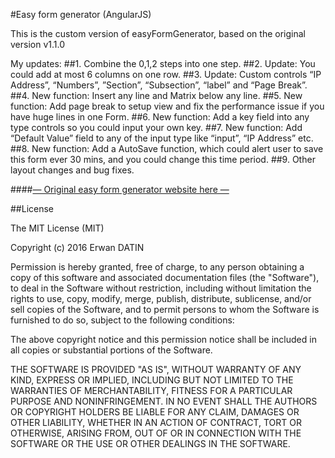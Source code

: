 #Easy form generator (AngularJS)

This is the custom version of easyFormGenerator, based on the original version v1.1.0

My updates:
##1. Combine the 0,1,2 steps into one step.
##2. Update: You could add at most 6 columns on one row.
##3. Update: Custom controls “IP Address”, “Numbers”, ”Section”, “Subsection”, “label” and “Page Break”.
##4. New function: Insert any line and Matrix below any line.
##5. New function: Add page break to setup view and fix the performance issue if you have huge lines in one Form.
##6. New function: Add a key field into any type controls so you could input your own key.
##7. New function: Add “Default Value” field to any of the input type like “input”, “IP Address” etc.
##8. New function: Add a AutoSave function, which could alert user to save this form ever 30 mins, and you could change this time period.
##9. Other layout changes and bug fixes.


####[— Original easy form generator website here —](http://mackentoch.github.io/easyFormGenerator/)



##License

The MIT License (MIT)

Copyright (c) 2016 Erwan DATIN

Permission is hereby granted, free of charge, to any person obtaining a copy
of this software and associated documentation files (the "Software"), to deal
in the Software without restriction, including without limitation the rights
to use, copy, modify, merge, publish, distribute, sublicense, and/or sell
copies of the Software, and to permit persons to whom the Software is
furnished to do so, subject to the following conditions:

The above copyright notice and this permission notice shall be included in
all  copies or substantial portions of the Software.

THE SOFTWARE IS PROVIDED "AS IS", WITHOUT WARRANTY OF ANY KIND, EXPRESS OR
IMPLIED, INCLUDING BUT NOT LIMITED TO THE WARRANTIES OF MERCHANTABILITY,
FITNESS FOR A PARTICULAR PURPOSE AND NONINFRINGEMENT. IN NO EVENT SHALL THE
AUTHORS OR COPYRIGHT HOLDERS BE LIABLE FOR ANY CLAIM, DAMAGES OR OTHER
LIABILITY, WHETHER IN AN ACTION OF CONTRACT, TORT OR OTHERWISE, ARISING FROM,
OUT OF OR IN CONNECTION WITH THE SOFTWARE OR THE USE OR OTHER DEALINGS IN
THE SOFTWARE.
